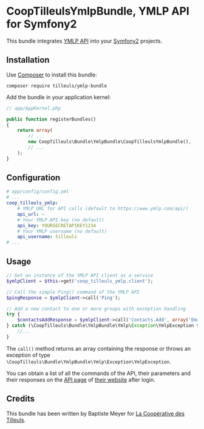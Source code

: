 # CoopTilleulsYmlpBundle, YMLP API for Symfony2

This bundle integrates [YMLP API](http://www.ymlp.com/) into your [Symfony2](http://symfony.com) projects.

## Installation

Use [Composer](http://getcomposer.org/) to install this bundle:

    composer require tilleuls/ymlp-bundle

Add the bundle in your application kernel:

```php
// app/AppKernel.php

public function registerBundles()
{
    return array(
        // ...
        new CoopTilleuls\Bundle\YmlpBundle\CoopTilleulsYmlpBundle(),
        // ...
    );
}
```

## Configuration

```yaml
# app/config/config.yml
# ...
coop_tilleuls_ymlp:
    # YMLP URL for API calls (default to https://www.ymlp.com/api/)
    api_url: ~
    # Your YMLP API key (no default)
    api_key: YOURSECRETAPIKEY1234
    # Your YMLP username (no default)
    api_username: tilleuls
# ...
```
Usage
-----

```php
// Get an instance of the YMLP API client as a service
$ymlpClient = $this->get('coop_tilleuls_ymlp.client');

// Call the simple Ping() command of the YMLP API
$pingResponse = $ymlpClient->call('Ping');

// Add a new contact to one or more groups with exception handling
try {
    $contactsAddResponse = $ymlpClient->call('Contacts.Add', array('Email' => 'baptiste@les-tilleuls.coop', 'GroupID' => 1));
} catch (\CoopTilleuls\Bundle\YmlpBundle\Ymlp\Exception\YmlpException $e) {
    //...
}
```

The `call()` method returns an array containing the response or throws an exception of type `\CoopTilleuls\Bundle\YmlpBundle\Ymlp\Exception\YmlpException`.

You can obtain a list of all the commands of the API, their parameters and their responses on the [API page](http://www.ymlp.com/app/api.php) of [their website](http://www.ymlp.com/) after login.

## Credits

This bundle has been written by Baptiste Meyer for [La Coopérative des Tilleuls](http://les-tilleuls.coop).